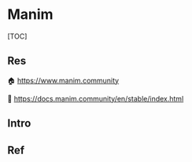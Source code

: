 # Manim

[TOC]



## Res
🏠 https://www.manim.community

📂 https://docs.manim.community/en/stable/index.html



## Intro


## Ref

